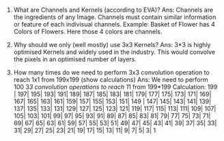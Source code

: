 1. What are Channels and Kernels (according to EVA)?
  Ans: Channels are the ingredients of any Image. Channels must contain similar information or feature of each indivisual channels. 
       Example: Basket of Flower has 4 Colors of Flowers. Here those 4 colors are channels.
       
2. Why should we only (well mostly) use 3x3 Kernels?
  Ans: 3*3 is highly optimised Kernels and widely used in the industry. This would convolve the pixels in an optimised number of layers. 
  
3. How many times do we need to perform 3x3 convolution operation to reach 1x1 from 199x199 (show calculations)
  Ans: We need to perform 100 3*3 convolution operations to reach 1*1 from 199*199
        Calculation:
       199 | 197| 195| 193| 191| 189| 187| 185| 183| 181| 179| 177| 175| 173| 171| 169| 167| 165| 163| 161| 159| 157| 155| 153| 151| 
       149 | 147| 145| 143| 141| 139| 137| 135| 133| 131| 129| 127| 125| 123| 121| 119| 117| 115| 113| 111| 109| 107| 105| 103| 101| 
       99| 97| 95| 93| 91| 89| 87| 85| 83| 81| 79| 77| 75| 73| 71| 69| 67| 65| 63| 61| 59| 57| 55| 53| 51| 49| 47| 45| 43| 41| 39| 
       37| 35| 33| 31| 29| 27| 25| 23| 21| 19| 17| 15| 13| 11| 9| 7| 5| 3| 1

